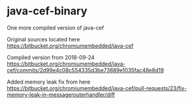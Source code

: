# java-cef-binary
One more compiled version of java-cef

Original sources located here https://bitbucket.org/chromiumembedded/java-cef

Compiled version from 2018-09-24 https://bitbucket.org/chromiumembedded/java-cef/commits/2d99e4c08c554335d3be73689e1035fac48e8d19

Added memory leak fix from here https://bitbucket.org/chromiumembedded/java-cef/pull-requests/23/fix-memory-leak-in-messagerouterhandler/diff
